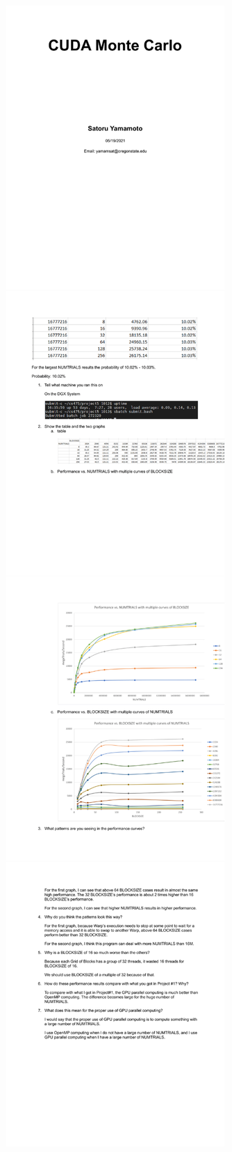 ![image](../images/cs475_project5_CUDA_Monte_Carlo/cs475_project5_CUDA_Monte_Carlo-1.png)
![image](../images/cs475_project5_CUDA_Monte_Carlo/cs475_project5_CUDA_Monte_Carlo-2.png)
![image](../images/cs475_project5_CUDA_Monte_Carlo/cs475_project5_CUDA_Monte_Carlo-3.png)
![image](../images/cs475_project5_CUDA_Monte_Carlo/cs475_project5_CUDA_Monte_Carlo-4.png)